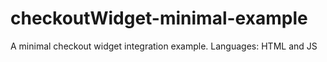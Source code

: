 checkoutWidget-minimal-example
==============================

A minimal checkout widget integration example. Languages: HTML and JS
